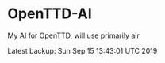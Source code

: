 # OpenTTD-AI
My AI for OpenTTD, will use primarily air

Latest backup: Sun Sep 15 13:43:01 UTC 2019

